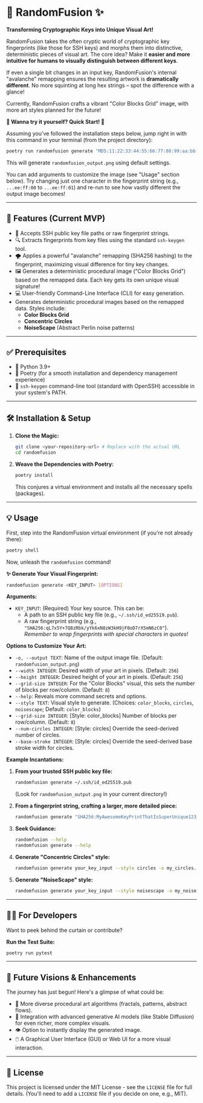 # 🎨 RandomFusion ✨

**Transforming Cryptographic Keys into Unique Visual Art!**

RandomFusion takes the often cryptic world of cryptographic key fingerprints (like those for SSH keys) and morphs them into distinctive, deterministic pieces of visual art. The core idea? Make it **easier and more intuitive for humans to visually distinguish between different keys**.

If even a single bit changes in an input key, RandomFusion's internal "avalanche" remapping ensures the resulting artwork is **dramatically different**. No more squinting at long hex strings – spot the difference with a glance!

Currently, RandomFusion crafts a vibrant "Color Blocks Grid" image, with more art styles planned for the future!

**🚀 Wanna try it yourself? Quick Start! 🚀**

Assuming you've followed the installation steps below, jump right in with this command in your terminal (from the project directory):

```bash
poetry run randomfusion generate "MD5:11:22:33:44:55:66:77:88:99:aa:bb:cc:dd:ee:ff:00"
```
This will generate `randomfusion_output.png` using default settings.

You can add arguments to customize the image (see "Usage" section below). Try changing just one character in the fingerprint string (e.g., `...ee:ff:00` to `...ee:ff:01`) and re-run to see how vastly different the output image becomes!

---

## 🚀 Features (Current MVP)

*   🔑 Accepts SSH public key file paths or raw fingerprint strings.
*   🔍 Extracts fingerprints from key files using the standard `ssh-keygen` tool.
*   🌪️ Applies a powerful "avalanche" remapping (SHA256 hashing) to the fingerprint, maximizing visual difference for tiny key changes.
*   🖼️ Generates a deterministic procedural image ("Color Blocks Grid") based on the remapped data. Each key gets its own unique visual signature!
*   💻 User-friendly Command-Line Interface (CLI) for easy generation.
*   Generates deterministic procedural images based on the remapped data. Styles include:
    *   **Color Blocks Grid**
    *   **Concentric Circles**
    *   **NoiseScape** (Abstract Perlin noise patterns)

---

## ✅ Prerequisites

*   🐍 Python 3.9+
*   📜 Poetry (for a smooth installation and dependency management experience)
*   🔑 `ssh-keygen` command-line tool (standard with OpenSSH) accessible in your system's PATH.

---

## 🛠️ Installation & Setup

1.  **Clone the Magic:**
    ```bash
    git clone <your-repository-url> # Replace with the actual URL
    cd randomfusion
    ```

2.  **Weave the Dependencies with Poetry:**
    ```bash
    poetry install
    ```
    This conjures a virtual environment and installs all the necessary spells (packages).

---

## 💡 Usage

First, step into the RandomFusion virtual environment (if you're not already there):
```bash
poetry shell
```

Now, unleash the `randomfusion` command!

**✨ Generate Your Visual Fingerprint:**

```bash
randomfusion generate <KEY_INPUT> [OPTIONS]
```

**Arguments:**

*   `KEY_INPUT`: (Required) Your key source. This can be:
    *   A path to an SSH public key file (e.g., `~/.ssh/id_ed25519.pub`).
    *   A raw fingerprint string (e.g., `"SHA256:qL7x5Y+7Q8zRbk/yYk6xN8zW3kH9jF0oD7rX5mN6zC0"`).
        *Remember to wrap fingerprints with special characters in quotes!*

**Options to Customize Your Art:**

*   `-o, --output TEXT`: Name of the output image file. (Default: `randomfusion_output.png`)
*   `--width INTEGER`: Desired width of your art in pixels. (Default: `256`)
*   `--height INTEGER`: Desired height of your art in pixels. (Default: `256`)
*   `--grid-size INTEGER`: For the "Color Blocks" visual, this sets the number of blocks per row/column. (Default: `8`)
*   `--help`: Reveals more command secrets and options.
*   `--style TEXT`: Visual style to generate. (Choices: `color_blocks`, `circles`, `noisescape`; Default: `color_blocks`)
*   `--grid-size INTEGER`: [Style: color_blocks] Number of blocks per row/column. (Default: `8`)
*   `--num-circles INTEGER`: [Style: circles] Override the seed-derived number of circles.
*   `--base-stroke INTEGER`: [Style: circles] Override the seed-derived base stroke width for circles.

**Example Incantations:**

1.  **From your trusted SSH public key file:**
    ```bash
    randomfusion generate ~/.ssh/id_ed25519.pub
    ```
    (Look for `randomfusion_output.png` in your current directory!)

2.  **From a fingerprint string, crafting a larger, more detailed piece:**
    ```bash
    randomfusion generate "SHA256:MyAwesomeKeyPrintThatIsSuperUnique12345" -o my_masterpiece.png --width 512 --height 512 --grid-size 16
    ```

3.  **Seek Guidance:**
    ```bash
    randomfusion --help
    randomfusion generate --help
    ```
4.  **Generate "Concentric Circles" style:**
    ```bash
    randomfusion generate your_key_input --style circles -o my_circles.png
    ```
5.  **Generate "NoiseScape" style:**
    ```bash
    randomfusion generate your_key_input --style noisescape -o my_noisescape.png
    ```
---

## 🧑‍💻 For Developers

Want to peek behind the curtain or contribute?

**Run the Test Suite:**
```bash
poetry run pytest
```

---

## 🔮 Future Visions & Enhancements

The journey has just begun! Here's a glimpse of what could be:

*   🎨 More diverse procedural art algorithms (fractals, patterns, abstract flows).
*   🧠 Integration with advanced generative AI models (like Stable Diffusion) for even richer, more complex visuals.
*   👁️ Option to instantly display the generated image.
*   🖱️ A Graphical User Interface (GUI) or Web UI for a more visual interaction.

---

## 📜 License

This project is licensed under the MIT License - see the `LICENSE` file for full details. (You'll need to add a `LICENSE` file if you decide on one, e.g., MIT).

